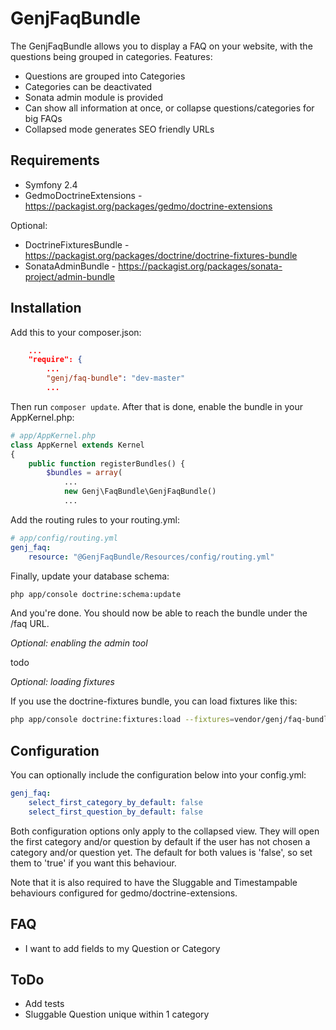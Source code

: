 # GenjFaqBundle

The GenjFaqBundle allows you to display a FAQ on your website, with the questions being grouped in categories. Features:

* Questions are grouped into Categories
* Categories can be deactivated
* Sonata admin module is provided
* Can show all information at once, or collapse questions/categories for big FAQs
* Collapsed mode generates SEO friendly URLs



## Requirements

* Symfony 2.4
* GedmoDoctrineExtensions - https://packagist.org/packages/gedmo/doctrine-extensions

Optional:

* DoctrineFixturesBundle - https://packagist.org/packages/doctrine/doctrine-fixtures-bundle
* SonataAdminBundle - https://packagist.org/packages/sonata-project/admin-bundle



## Installation

Add this to your composer.json:

```json
    ...
    "require": {
        ...
        "genj/faq-bundle": "dev-master"
        ...
```

Then run `composer update`. After that is done, enable the bundle in your AppKernel.php:

```php
# app/AppKernel.php
class AppKernel extends Kernel
{
    public function registerBundles() {
        $bundles = array(
            ...
            new Genj\FaqBundle\GenjFaqBundle()
            ...
```

Add the routing rules to your routing.yml:

```yml
# app/config/routing.yml
genj_faq:
    resource: "@GenjFaqBundle/Resources/config/routing.yml"
```

Finally, update your database schema:

```bash
php app/console doctrine:schema:update
```

And you're done. You should now be able to reach the bundle under the /faq URL.

*Optional: enabling the admin tool*

todo

*Optional: loading fixtures*

If you use the doctrine-fixtures bundle, you can load fixtures like this:

```bash
php app/console doctrine:fixtures:load --fixtures=vendor/genj/faq-bundle/Genj/FaqBundle/DataFixtures
```


## Configuration

You can optionally include the configuration below into your config.yml:

```yml
genj_faq:
    select_first_category_by_default: false
    select_first_question_by_default: false
```

Both configuration options only apply to the collapsed view. They will open the first category and/or question by
default if the user has not chosen a category and/or question yet. The default for both values is 'false', so set them
to 'true' if you want this behaviour.

Note that it is also required to have the Sluggable and Timestampable behaviours configured for gedmo/doctrine-extensions.


## FAQ

* I want to add fields to my Question or Category



## ToDo

* Add tests
* Sluggable Question unique within 1 category